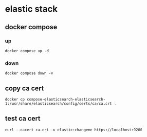 # elastic stack
## docker compose
### up
```
docker compose up -d
``` 
### down
```
docker compose down -v 
```
## copy ca cert
```
docker cp compose-elasticsearch-elasticsearch-1:/usr/share/elasticsearch/config/certs/ca/ca.crt .
```
## test ca cert
```
curl --cacert ca.crt -u elastic:changeme https://localhost:9200
```